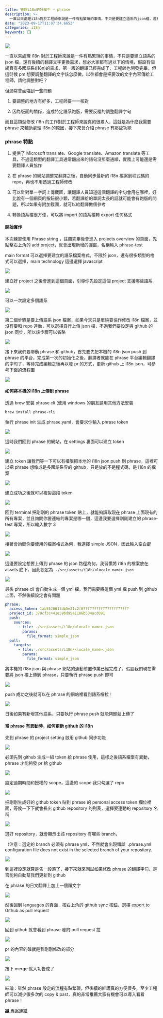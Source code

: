 ```yaml
---
title: 管理i18n的好幫手 — phrase
description: >-
  一直以來處理i18n對於工程師來說是一件有點繁瑣的事情，不只是要建立語系的json檔，還有後續的翻譯文字更換需求，想必大家都有過以下的情境，假設有個網頁有多國語系(i18n)的需求，第一版的翻譯已經完成了，工程師也開發完畢，但這時候pm想要調整翻譯的文字該怎麼做，以往都會是把要改…
date: "2023-09-17T11:07:34.665Z"
categories: i18n
keywords: []
---
```


![](/Users/joectchang_mac/Downloads/medium-export-a/post2023/md_1697073963636/img/1__Xc1ufdKghdrNXCBna4u__KQ.jpeg)

一直以來處理 i18n 對於工程師來說是一件有點繁瑣的事情，不只是要建立語系的 json 檔，還有後續的翻譯文字更換需求，想必大家都有過以下的情境，假設有個網頁有多國語系(i18n)的需求，第一版的翻譯已經完成了，工程師也開發完畢，但這時候 pm 想要調整翻譯的文字該怎麼做，以往都會是把要改的文字內容傳給工程師，請他調整對吧？

但通常會面臨到一些問題

1. 要調整的地方有好多，工程師要一一核對

2. 因為版面的關係，造成特定語系跑版，需要反覆的調整翻譯字句

而且這類型修改 i18n 的工作對於工程師來說真的很累人，這就是為什麼我需要 phrase 來輔助處理 i18n 的原因，接下來會介紹 phrase 有那些功能

### phrase 特點

1. 提供了 Microsoft translate、Google translate、Amazon translate 等工具，不過這類型的翻譯工具通常翻出來的語句沒那麼通順，實務上可能還是需要翻譯人員協作

2. 在 phrase 的網站調整完翻譯之後，自動同步最新的 i18n 檔案到程式碼的 repo，再也不用透過工程師修改

3. 可以針對單一字詞上傳截圖，讓翻譯人員知道這個翻譯的字句會用在哪裡，好比說有一個網頁的按鈕很小顆，若翻譯給的單詞太長的話就可能會有跑版的問題，所以如果有附加截圖，就可以給翻譯做個參考

4. 轉換語系檔很方便，可以將 import 的語系檔轉 export 任何格式

#### 開始實作

本次練習使用 Phrase string ，註冊完畢後會進入 projects overview 的頁面，先點擊右上角的 add project，就會出現新增的彈窗，名稱輸入 phrase-test

main format 可以選擇要建立的語系檔案格式，不限於 json，還有很多類型的格式可以選擇，main technology 這邊選擇 javascript

![](/Users/joectchang_mac/Downloads/medium-export-a/post2023/md_1697073963636/img/1__qm200he12MxTEBXEIXrk5Q.png)

建立好 project 之後會進到這個頁面，引導你先設定這個 project 支援哪些語系

![](/Users/joectchang_mac/Downloads/medium-export-a/post2023/md_1697073963636/img/1____Ausbr__cnySCAsNoSdK3Hg.png)

可以一次設定多個語系

![](/Users/joectchang_mac/Downloads/medium-export-a/post2023/md_1697073963636/img/1__0DFjJ3QtTAuMbWIUHB5JWQ.png)

第二個步驟是要上傳語系 json 檔案，如果今天只是單純要協作修改 i18n 檔案，並沒有要和 repo 連動，可以選擇自行上傳 json 檔，不過我們要設定與 github 的 json 同步，所以該步驟可以省略

![](/Users/joectchang_mac/Downloads/medium-export-a/post2023/md_1697073963636/img/1____Ausbr__cnySCAsNoSdK3Hg.png)

接下來我們要聯動 phrase 和 github，首先要先把本機的 i18n json push 到 phrase 的平台，完成第一次的初始化之後，翻譯者就能在 phrase 平台編輯翻譯的字句了，等待完成編輯之後再以發 pr 的方式，更新 github 上 i18n json，可參考下面的流程圖

![](/Users/joectchang_mac/Downloads/medium-export-a/post2023/md_1697073963636/img/1__N2ev1wJ__k020gvSGfCPGlw.png)

#### 如何將本機的 i18n 上傳到 phrase

透過 brew 安裝 phrase cli (使用 windows 的朋友請用其他方法安裝

```bash
brew install phrase-cli
```

執行 phrase init 生成 phrase.yaml，會要求你輸入 phrase token

![](/Users/joectchang_mac/Downloads/medium-export-a/post2023/md_1697073963636/img/1__86xDQPQjk__Q4WETGAQQgqQ.png)

這時我們回到 phrase 的網站，在 settings 裏面可以建立 token

![](/Users/joectchang_mac/Downloads/medium-export-a/post2023/md_1697073963636/img/1__Vi7ACtyREdQYJxG3jLSv4w.png)

建立 token 讓我們等一下可以有權限把本地的 i18n json push 到 phrase，這裡可以把 phrase 想像成是多國語系界的 github，只是放的不是程式碼，是 i18n 的檔案

![](/Users/joectchang_mac/Downloads/medium-export-a/post2023/md_1697073963636/img/1__xu7ztW1__kyhNSyf2CV4z5w.png)

建立成功之後就可以複製這段 token

![](/Users/joectchang_mac/Downloads/medium-export-a/post2023/md_1697073963636/img/1__aQPuK__8BgMG3Luy8CCTkxg.png)

回到 terminal 把剛剛的 phrase token 貼上，就能夠讀取現在 phrase 上面現有的所有專案，並且詢問你要連結的專案是哪一個，這邊我要選擇剛剛建立的 phrase-test 專案，所以輸入數字 3

![](/Users/joectchang_mac/Downloads/medium-export-a/post2023/md_1697073963636/img/1__SwJEfxOz2cNANkKcAQYkgw.png)

接著會詢問你要使用的檔案格式為何，我選擇 simple JSON，因此輸入空白鍵

![](/Users/joectchang_mac/Downloads/medium-export-a/post2023/md_1697073963636/img/1__29ZvajkAoVltVFp__iPME__g.png)

這邊要設定想要上傳到 phrase 的 json 路徑為何，我習慣將 i18n 的檔案放在 assets 底下，因此設定為  `./src/assets/i18n/<locale_name>.json`

![](/Users/joectchang_mac/Downloads/medium-export-a/post2023/md_1697073963636/img/1__kzFUtMr9sm5E6hUXYtOsUQ.png)

最後 phrase cli 會自動生成一個 yml 檔，我們需要將這個 yml 檔 push 到 github 上面，不然後續設定會有問題

```yml
phrase:
  access_token: 1ab5526613db5e21c2f6?????????????????????
  project_id: 379cf3c441e59bd95a1106b504acd091
  push:
    sources:
      - file: ./src/assets/i18n/<locale_name>.json
        params:
          file_format: simple_json
  pull:
    targets:
      - file: ./src/assets/i18n/<locale_name>.json
        params:
          file_format: simple_json
```

將本機的 i18n json 與 phrase 網站的連動前置作業已經完成了，假設我們現在需要將 json 檔上傳到 phrase，只要執行 phrase push 即可

![](/Users/joectchang_mac/Downloads/medium-export-a/post2023/md_1697073963636/img/1__AdAnxJbQKysbQ__rEKM5ilQ.png)

push 成功之後就可以在 phrase 的網站裡看到語系檔拉！

![](/Users/joectchang_mac/Downloads/medium-export-a/post2023/md_1697073963636/img/1__URZ4XMvXTV4VMIceBlp5iw.png)

日後如果有新增其他語系，只要執行 phrase push 就能夠輕鬆上傳了

#### 當 phrase 有異動時，如何更新 github 的 i18n

先到 phrase 的 project setting 啟用 github 同步功能

![](/Users/joectchang_mac/Downloads/medium-export-a/post2023/md_1697073963636/img/1__tcYCo2IfAJq8aF7Q1gJ99w.png)

必須先到 github 生成一組 token 給 phrase 使用，這樣之後語系檔案有異動，phrase 才能夠發 pr 給 github

![](/Users/joectchang_mac/Downloads/medium-export-a/post2023/md_1697073963636/img/1__u9JW2CH2vMps__TdI1PCU0A.png)

設定過期時間和授權的 scope，這邊的 scope 我只勾選了 repo

![](/Users/joectchang_mac/Downloads/medium-export-a/post2023/md_1697073963636/img/1__lIPIh1nw2a__M0ag9CiZj8w.png)

把剛剛生成好的 github token 貼到 phrase 的 personal access token 欄位裡面，等候一下下就會長出 github repository 的列表，選擇要連動的 repository 名稱

![](/Users/joectchang_mac/Downloads/medium-export-a/post2023/md_1697073963636/img/1__HHwgLi4nHssoPlsE__X5tkg.png)

選好 repository，就會顯示出該 repository 有哪些 branch，

（注意：選定的 branch 必須有 phrase yml，不然就會出現錯誤  .phrase.yml configuration file does not exist in the selected branch of your repository.

![](/Users/joectchang_mac/Downloads/medium-export-a/post2023/md_1697073963636/img/1__pfy06WVQkQt5nI9W85Xsag.png)

到這裡設定就算是告一段落了，接下來就來測試如果修改 phrase 的翻譯字句，是否能夠自動幫我們更新到 github

在 phrase 的日文翻譯上加上一個顏文字

![](/Users/joectchang_mac/Downloads/medium-export-a/post2023/md_1697073963636/img/1__eZ6NQHplKJgKqcJWxASbuw.png)

然後回到 languages 的頁面，按右上角的 github sync 按鈕，選擇 export to Github as pull request

![](/Users/joectchang_mac/Downloads/medium-export-a/post2023/md_1697073963636/img/1__ljqp1VPFKGoSC5ZJhemCog.png)

回到 github 就會看到 phrase 發的 pull request 拉

![](/Users/joectchang_mac/Downloads/medium-export-a/post2023/md_1697073963636/img/1__pCqyw1qlvT1gbZ3oPP__7cQ.png)

pr 的內容的確就是我剛剛修改的部分

![](/Users/joectchang_mac/Downloads/medium-export-a/post2023/md_1697073963636/img/1__itcZlewx4MJYMgf0KrtUIw.png)

按下 merge 就大功告成了

![](/Users/joectchang_mac/Downloads/medium-export-a/post2023/md_1697073963636/img/1__gKW6WwR6AY0__vie6L7QdRQ.png)

結論：雖然 phrase 設定的流程有點繁瑣，但後續的維護真的方便很多，至少工程師可以減少很多次的 copy & past，真的非常推薦大家有機會可以導入看看 phrase！

[🗃 專案連結](https://github.com/ChangChiao/phrase-test)
